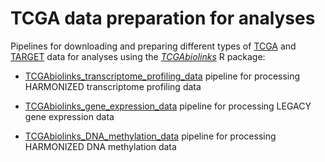 # TCGA data preparation for analyses

Pipelines for downloading and preparing different types of [TCGA](https://cancergenome.nih.gov) and [TARGET](https://ocg.cancer.gov/programs/target/research) data for analyses using the *[TCGAbiolinks](https://bioconductor.org/packages/release/bioc/vignettes/TCGAbiolinks/inst/doc/index.html)* R package:

- [TCGAbiolinks_transcriptome_profiling_data](TCGAbiolinks_transcriptome_profiling_data.md)
pipeline for processing HARMONIZED transcriptome profiling data

- [TCGAbiolinks_gene_expression_data](TCGAbiolinks_gene_expression_data.md)
pipeline for processing LEGACY gene expression data

- [TCGAbiolinks_DNA_methylation_data](TCGAbiolinks_DNA_methylation_data.md)
pipeline for processing HARMONIZED DNA methylation data
